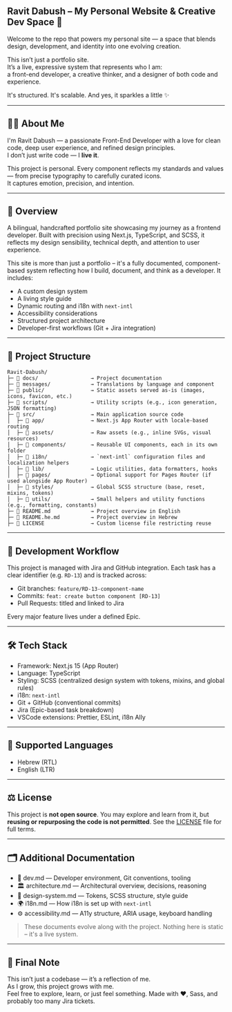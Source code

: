 ## Ravit Dabush – My Personal Website & Creative Dev Space 🌸

Welcome to the repo that powers my personal site — a space that blends design, development, and identity into one evolving creation.

This isn’t just a portfolio site.  
It’s a live, expressive system that represents who I am:  
a front-end developer, a creative thinker, and a designer of both code and experience.

It's structured. It's scalable. And yes, it sparkles a little ✨

---

## 👩‍💻 About Me

I'm Ravit Dabush — a passionate Front-End Developer with a love for clean code, deep user experience, and refined design principles.  
I don’t just write code — I **live it**.

This project is personal. Every component reflects my standards and values — from precise typography to carefully curated icons.  
It captures emotion, precision, and intention.

---

## 📁 Overview

A bilingual, handcrafted portfolio site showcasing my journey as a frontend developer. 
Built with precision using Next.js, TypeScript, and SCSS, it reflects my design sensibility, technical depth, and attention to user experience.

This site is more than just a portfolio – it's a fully documented, component-based system reflecting how I build, document, and think as a developer.
It includes:
- A custom design system
- A living style guide
- Dynamic routing and i18n with `next-intl`
- Accessibility considerations
- Structured project architecture
- Developer-first workflows (Git + Jira integration)

---

## 🧱 Project Structure
```
Ravit-Dabush/
├─ 📁 docs/                 → Project documentation
├─ 📁 messages/             → Translations by language and component
├─ 📁 public/               → Static assets served as-is (images, icons, favicon, etc.)
├─ 📁 scripts/              → Utility scripts (e.g., icon generation, JSON formatting)
├─ 📁 src/                  → Main application source code
│  ├─ 📁 app/               → Next.js App Router with locale-based routing
│  ├─ 📁 assets/            → Raw assets (e.g., inline SVGs, visual resources)
│  ├─ 📁 components/        → Reusable UI components, each in its own folder
│  ├─ 📁 i18n/              → `next-intl` configuration files and localization helpers
│  ├─ 📁 lib/               → Logic utilities, data formatters, hooks
│  ├─ 📁 pages/             → Optional support for Pages Router (if used alongside App Router)
│  ├─ 📁 styles/            → Global SCSS structure (base, reset, mixins, tokens)
│  ├─ 📁 utils/             → Small helpers and utility functions (e.g., formatting, constants)
├─ 📄 README.md             → Project overview in English
├─ 📄 README.he.md          → Project overview in Hebrew
├─ 📄 LICENSE               → Custom license file restricting reuse
```
---

## 🔄 Development Workflow

This project is managed with Jira and GitHub integration.
Each task has a clear identifier (e.g. `RD-13`) and is tracked across:
- Git branches: `feature/RD-13-component-name`
- Commits: `feat: create button component [RD-13]`
- Pull Requests: titled and linked to Jira

Every major feature lives under a defined Epic.

---

## 🛠 Tech Stack
- Framework: Next.js 15 (App Router)
- Language: TypeScript
- Styling: SCSS (centralized design system with tokens, mixins, and global rules)
- i18n: `next-intl`
- Git + GitHub (conventional commits)
- Jira (Epic-based task breakdown)
- VSCode extensions: Prettier, ESLint, i18n Ally

---

## 💬 Supported Languages

- Hebrew (RTL)
- English (LTR)

---

## ⚖️ License

This project is **not open source**. 
You may explore and learn from it, but **reusing or repurposing the code is not permitted**.
See the [LICENSE](./LICENSE) file for full terms.

---

## 🗂️ Additional Documentation

- 📘 dev.md — Developer environment, Git conventions, tooling
- 🏛 architecture.md — Architectural overview, decisions, reasoning
- 🎨 design-system.md — Tokens, SCSS structure, style guide
- 🌍 i18n.md — How i18n is set up with `next-intl`
- ⚙️ accessibility.md — A11y structure, ARIA usage, keyboard handling

> These documents evolve along with the project. Nothing here is static – it's a live system.

---

## 🤍 Final Note

This isn’t just a codebase — it’s a reflection of me.  
As I grow, this project grows with me.  
Feel free to explore, learn, or just feel something.
Made with ❤️, Sass, and probably too many Jira tickets.

